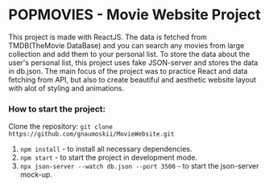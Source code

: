 # POPMOVIES - Movie Website Project

This project is made with ReactJS. The data is fetched from TMDB(TheMovie DataBase) and you can search any movies from large collection and add them to your personal list. To store the data about the user's personal list, this project uses fake JSON-server and stores the data in db.json.
The main focus of the project was to practice React and data fetching from API, but also to create beautiful and aesthetic website layout with alot of styling and animations.

### How to start the project:
Clone the repository: `git clone https://github.com/gnaumoskii/MovieWebsite.git`

1. `npm install` - to install all necessary dependencies.
2. `npm start` - to start the project in development mode.
3. `npx json-server --watch db.json --port 3500` - to start the json-server mock-up.